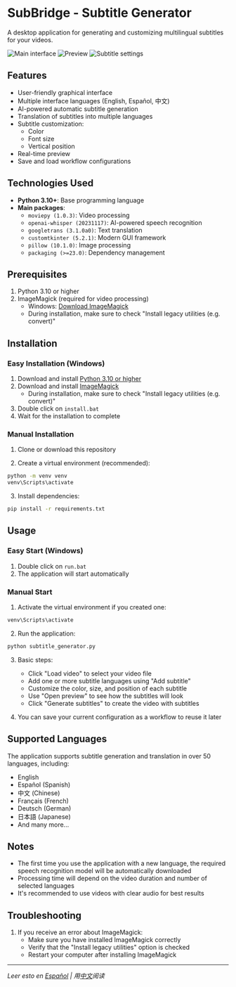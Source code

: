 # SubBridge - Subtitle Generator

A desktop application for generating and customizing multilingual subtitles for your videos.

![Main interface](guiimagen1.png)
![Preview](imagen2.png)
![Subtitle settings](test.png)

## Features

- User-friendly graphical interface
- Multiple interface languages (English, Español, 中文)
- AI-powered automatic subtitle generation
- Translation of subtitles into multiple languages
- Subtitle customization:
  - Color
  - Font size
  - Vertical position
- Real-time preview
- Save and load workflow configurations

## Technologies Used

- **Python 3.10+**: Base programming language
- **Main packages**:
  - `moviepy (1.0.3)`: Video processing
  - `openai-whisper (20231117)`: AI-powered speech recognition
  - `googletrans (3.1.0a0)`: Text translation
  - `customtkinter (5.2.1)`: Modern GUI framework
  - `pillow (10.1.0)`: Image processing
  - `packaging (>=23.0)`: Dependency management

## Prerequisites

1. Python 3.10 or higher
2. ImageMagick (required for video processing)
   - Windows: [Download ImageMagick](https://imagemagick.org/script/download.php#windows)
   - During installation, make sure to check "Install legacy utilities (e.g. convert)"

## Installation

### Easy Installation (Windows)

1. Download and install [Python 3.10 or higher](https://www.python.org/downloads/)
2. Download and install [ImageMagick](https://imagemagick.org/script/download.php#windows)
   - During installation, make sure to check "Install legacy utilities (e.g. convert)"
3. Double click on `install.bat`
4. Wait for the installation to complete

### Manual Installation

1. Clone or download this repository

2. Create a virtual environment (recommended):
```bash
python -m venv venv
venv\Scripts\activate
```

3. Install dependencies:
```bash
pip install -r requirements.txt
```

## Usage

### Easy Start (Windows)

1. Double click on `run.bat`
2. The application will start automatically

### Manual Start

1. Activate the virtual environment if you created one:
```bash
venv\Scripts\activate
```

2. Run the application:
```bash
python subtitle_generator.py
```

3. Basic steps:
   - Click "Load video" to select your video file
   - Add one or more subtitle languages using "Add subtitle"
   - Customize the color, size, and position of each subtitle
   - Use "Open preview" to see how the subtitles will look
   - Click "Generate subtitles" to create the video with subtitles

4. You can save your current configuration as a workflow to reuse it later

## Supported Languages

The application supports subtitle generation and translation in over 50 languages, including:
- English
- Español (Spanish)
- 中文 (Chinese)
- Français (French)
- Deutsch (German)
- 日本語 (Japanese)
- And many more...

## Notes

- The first time you use the application with a new language, the required speech recognition model will be automatically downloaded
- Processing time will depend on the video duration and number of selected languages
- It's recommended to use videos with clear audio for best results

## Troubleshooting

1. If you receive an error about ImageMagick:
   - Make sure you have installed ImageMagick correctly
   - Verify that the "Install legacy utilities" option is checked
   - Restart your computer after installing ImageMagick

---
*Leer esto en [Español](README_es.md) | 用[中文](README_zh.md)阅读*
